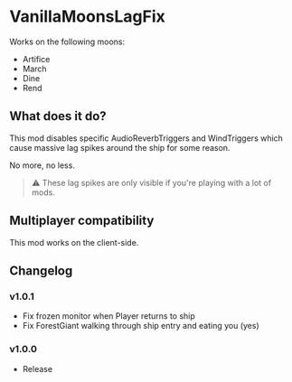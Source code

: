 # VanillaMoonsLagFix
Works on the following moons:
- Artifice
- March
- Dine
- Rend

## What does it do?
This mod disables specific AudioReverbTriggers and WindTriggers which cause massive lag spikes around the ship for some reason.

No more, no less.

> :warning: These lag spikes are only visible if you're playing with a lot of mods.

## Multiplayer compatibility

This mod works on the client-side.

## Changelog

### v1.0.1

- Fix frozen monitor when Player returns to ship
- Fix ForestGiant walking through ship entry and eating you (yes)

### v1.0.0

- Release
